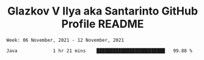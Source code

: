 <h1 align="center">Glazkov V Ilya aka Santarinto GitHub Profile README</h1>

<!--START_SECTION:waka-->
```text
Week: 06 November, 2021 - 12 November, 2021

Java             1 hr 21 mins    █████████████████████████   99.88 % 
```
<!--END_SECTION:waka-->